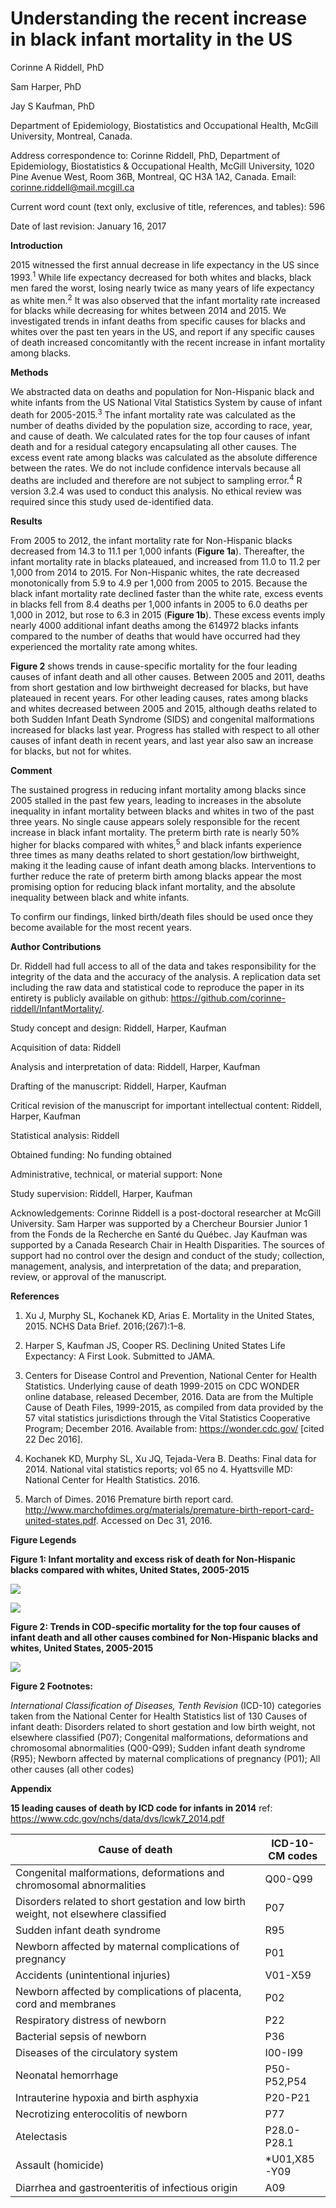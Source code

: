 Understanding the recent increase in black infant mortality in the US
================

Corinne A Riddell, PhD

Sam Harper, PhD

Jay S Kaufman, PhD

Department of Epidemiology, Biostatistics and Occupational Health, McGill University, Montreal, Canada.

Address correspondence to: Corinne Riddell, PhD, Department of Epidemiology, Biostatistics & Occupational Health, McGill University, 1020 Pine Avenue West, Room 36B, Montreal, QC H3A 1A2, Canada. Email: <corinne.riddell@mail.mcgill.ca>

Current word count (text only, exclusive of title, references, and tables): 596

Date of last revision: January 16, 2017

**Introduction**

2015 witnessed the first annual decrease in life expectancy in the US since 1993.<sup>1</sup> While life expectancy decreased for both whites and blacks, black men fared the worst, losing nearly twice as many years of life expectancy as white men.<sup>2</sup> It was also observed that the infant mortality rate increased for blacks while decreasing for whites between 2014 and 2015. We investigated trends in infant deaths from specific causes for blacks and whites over the past ten years in the US, and report if any specific causes of death increased concomitantly with the recent increase in infant mortality among blacks.

**Methods**

We abstracted data on deaths and population for Non-Hispanic black and white infants from the US National Vital Statistics System by cause of infant death for 2005-2015.<sup>3</sup> The infant mortality rate was calculated as the number of deaths divided by the population size, according to race, year, and cause of death. We calculated rates for the top four causes of infant death and for a residual category encapsulating all other causes. The excess event rate among blacks was calculated as the absolute difference between the rates. We do not include confidence intervals because all deaths are included and therefore are not subject to sampling error.<sup>4</sup> R version 3.2.4 was used to conduct this analysis. No ethical review was required since this study used de-identified data.

**Results**

From 2005 to 2012, the infant mortality rate for Non-Hispanic blacks decreased from 14.3 to 11.1 per 1,000 infants (**Figure 1a**). Thereafter, the infant mortality rate in blacks plateaued, and increased from 11.0 to 11.2 per 1,000 from 2014 to 2015. For Non-Hispanic whites, the rate decreased monotonically from 5.9 to 4.9 per 1,000 from 2005 to 2015. Because the black infant mortality rate declined faster than the white rate, excess events in blacks fell from 8.4 deaths per 1,000 infants in 2005 to 6.0 deaths per 1,000 in 2012, but rose to 6.3 in 2015 (**Figure 1b**). These excess events imply nearly 4000 additional infant deaths among the 614972 blacks infants compared to the number of deaths that would have occurred had they experienced the mortality rate among whites.

**Figure 2** shows trends in cause-specific mortality for the four leading causes of infant death and all other causes. Between 2005 and 2011, deaths from short gestation and low birthweight decreased for blacks, but have plateaued in recent years. For other leading causes, rates among blacks and whites decreased between 2005 and 2015, although deaths related to both Sudden Infant Death Syndrome (SIDS) and congenital malformations increased for blacks last year. Progress has stalled with respect to all other causes of infant death in recent years, and last year also saw an increase for blacks, but not for whites.

**Comment**

The sustained progress in reducing infant mortality among blacks since 2005 stalled in the past few years, leading to increases in the absolute inequality in infant mortality between blacks and whites in two of the past three years. No single cause appears solely responsible for the recent increase in black infant mortality. The preterm birth rate is nearly 50% higher for blacks compared with whites,<sup>5</sup> and black infants experience three times as many deaths related to short gestation/low birthweight, making it the leading cause of infant death among blacks. Interventions to further reduce the rate of preterm birth among blacks appear the most promising option for reducing black infant mortality, and the absolute inequality between black and white infants.

To confirm our findings, linked birth/death files should be used once they become available for the most recent years.

**Author Contributions**

Dr. Riddell had full access to all of the data and takes responsibility for the integrity of the data and the accuracy of the analysis. A replication data set including the raw data and statistical code to reproduce the paper in its entirety is publicly available on github: <https://github.com/corinne-riddell/InfantMortality/>.

Study concept and design: Riddell, Harper, Kaufman

Acquisition of data: Riddell

Analysis and interpretation of data: Riddell, Harper, Kaufman

Drafting of the manuscript: Riddell, Harper, Kaufman

Critical revision of the manuscript for important intellectual content: Riddell, Harper, Kaufman

Statistical analysis: Riddell

Obtained funding: No funding obtained

Administrative, technical, or material support: None

Study supervision: Riddell, Harper, Kaufman

Acknowledgements: Corinne Riddell is a post-doctoral researcher at McGill University. Sam Harper was supported by a Chercheur Boursier Junior 1 from the Fonds de la Recherche en Santé du Québec. Jay Kaufman was supported by a Canada Research Chair in Health Disparities. The sources of support had no control over the design and conduct of the study; collection, management, analysis, and interpretation of the data; and preparation, review, or approval of the manuscript.

**References**

1.  Xu J, Murphy SL, Kochanek KD, Arias E. Mortality in the United States, 2015. NCHS Data Brief. 2016;(267):1–8.

2.  Harper S, Kaufman JS, Cooper RS. Declining United States Life Expectancy: A First Look. Submitted to JAMA.

3.  Centers for Disease Control and Prevention, National Center for Health Statistics. Underlying cause of death 1999-2015 on CDC WONDER online database, released December, 2016. Data are from the Multiple Cause of Death Files, 1999-2015, as compiled from data provided by the 57 vital statistics jurisdictions through the Vital Statistics Cooperative Program; December 2016. Available from: <https://wonder.cdc.gov/> \[cited 22 Dec 2016\].

4.  Kochanek KD, Murphy SL, Xu JQ, Tejada-Vera B. Deaths: Final data for 2014. National vital statistics reports; vol 65 no 4. Hyattsville MD: National Center for Health Statistics. 2016.

5.  March of Dimes. 2016 Premature birth report card. <http://www.marchofdimes.org/materials/premature-birth-report-card-united-states.pdf>. Accessed on Dec 31, 2016.

**Figure Legends**

**Figure 1: Infant mortality and excess risk of death for Non-Hispanic blacks compared with whites, United States, 2005-2015**

![](Examine_Trends_files/figure-markdown_github/figure1-1.png)

![](Examine_Trends_files/figure-markdown_github/figure2_setup-1.png)

**Figure 2: Trends in COD-specific mortality for the top four causes of infant death and all other causes combined for Non-Hispanic blacks and whites, United States, 2005-2015**

![](Examine_Trends_files/figure-markdown_github/figure2-1.png)

**Figure 2 Footnotes:**

*International Classification of Diseases, Tenth Revision* (ICD-10) categories taken from the National Center for Health Statistics list of 130 Causes of infant death: Disorders related to short gestation and low birth weight, not elsewhere classified (P07); Congenital malformations, deformations and chromosomal abnormalities (Q00-Q99); Sudden infant death syndrome (R95); Newborn affected by maternal complications of pregnancy (P01); All other causes (all other codes)

**Appendix**

**15 leading causes of death by ICD code for infants in 2014** ref: <https://www.cdc.gov/nchs/data/dvs/lcwk7_2014.pdf>

<table>
<colgroup>
<col width="79%" />
<col width="20%" />
</colgroup>
<thead>
<tr class="header">
<th>Cause of death</th>
<th>ICD-10-CM codes</th>
</tr>
</thead>
<tbody>
<tr class="odd">
<td>Congenital malformations, deformations and chromosomal abnormalities</td>
<td>Q00-Q99</td>
</tr>
<tr class="even">
<td>Disorders related to short gestation and low birth weight, not elsewhere classified</td>
<td>P07</td>
</tr>
<tr class="odd">
<td>Sudden infant death syndrome</td>
<td>R95</td>
</tr>
<tr class="even">
<td>Newborn affected by maternal complications of pregnancy</td>
<td>P01</td>
</tr>
<tr class="odd">
<td>Accidents (unintentional injuries)</td>
<td>V01-X59</td>
</tr>
<tr class="even">
<td>Newborn affected by complications of placenta, cord and membranes</td>
<td>P02</td>
</tr>
<tr class="odd">
<td>Respiratory distress of newborn</td>
<td>P22</td>
</tr>
<tr class="even">
<td>Bacterial sepsis of newborn</td>
<td>P36</td>
</tr>
<tr class="odd">
<td>Diseases of the circulatory system</td>
<td>I00-I99</td>
</tr>
<tr class="even">
<td>Neonatal hemorrhage</td>
<td>P50-P52,P54</td>
</tr>
<tr class="odd">
<td>Intrauterine hypoxia and birth asphyxia</td>
<td>P20-P21</td>
</tr>
<tr class="even">
<td>Necrotizing enterocolitis of newborn</td>
<td>P77</td>
</tr>
<tr class="odd">
<td>Atelectasis</td>
<td>P28.0-P28.1</td>
</tr>
<tr class="even">
<td>Assault (homicide)</td>
<td>*U01,X85-Y09</td>
</tr>
<tr class="odd">
<td>Diarrhea and gastroenteritis of infectious origin</td>
<td>A09</td>
</tr>
</tbody>
</table>
